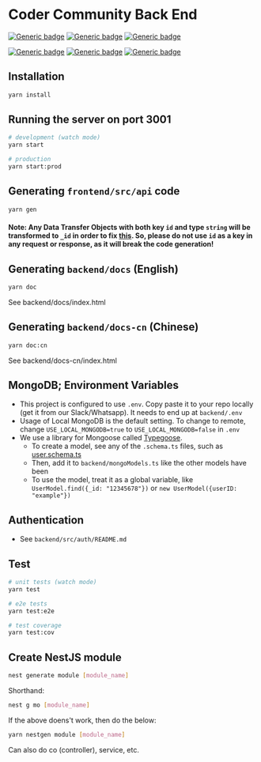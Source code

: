# Coder Community Back End

[![Generic badge](https://img.shields.io/badge/Runtime-Node%20JS-green.svg)](https://nodejs.org/en/)
[![Generic badge](https://img.shields.io/badge/Framework-Express%20JS-blue.svg)](https://expressjs.com/)
[![Generic badge](https://img.shields.io/badge/DB-MongoDB-green.svg)](https://www.mongodb.com/)

[![Generic badge](https://img.shields.io/badge/Language-TS-blue.svg)](https://www.typescriptlang.org/)
[![Generic badge](https://img.shields.io/badge/Architecture-Nest%20JS-red.svg)](https://nestjs.com/)
[![Generic badge](https://img.shields.io/badge/OpenAPI-%203-green.svg)](https://swagger.io/specification/)

## Installation

```bash
yarn install
```

## Running the server on port 3001

```bash
# development (watch mode)
yarn start

# production
yarn start:prod
```

## Generating `frontend/src/api` code

```bash
yarn gen
```

#### Note: Any Data Transfer Objects with both key `id` and type `string` will be transformed to `_id` in order to fix [this](https://github.com/john-zou/coder-community/issues/99). So, please do not use `id` as a key in any request or response, as it will break the code generation!

## Generating `backend/docs` (English)

```bash
yarn doc

```

See backend/docs/index.html

## Generating `backend/docs-cn` (Chinese)

```bash
yarn doc:cn
```

See backend/docs-cn/index.html

## MongoDB; Environment Variables

- This project is configured to use `.env`. Copy paste it to your repo locally (get it from our Slack/Whatsapp). It needs to end up at `backend/.env`
- Usage of Local MongoDB is the default setting. To change to remote, change `USE_LOCAL_MONGODB=true` to `USE_LOCAL_MONGODB=false` in `.env`
- We use a library for Mongoose called [Typegoose](https://github.com/typegoose/typegoose).
  - To create a model, see any of the `.schema.ts` files, such as [user.schema.ts](https://github.com/john-zou/coder-community/blob/master/backend/src/user/user.schema.ts)
  - Then, add it to `backend/mongoModels.ts` like the other models have been
  - To use the model, treat it as a global variable, like `UserModel.find({_id: "12345678"})` or `new UserModel({userID: "example"})`

## Authentication

- See `backend/src/auth/README.md`

## Test

```bash
# unit tests (watch mode)
yarn test

# e2e tests
yarn test:e2e

# test coverage
yarn test:cov
```

## Create NestJS module

```bash
nest generate module [module_name]
```

Shorthand:

```bash
nest g mo [module_name]
```

If the above doens't work, then do the below:

```bash
yarn nestgen module [module_name]
```

Can also do co (controller), service, etc.
